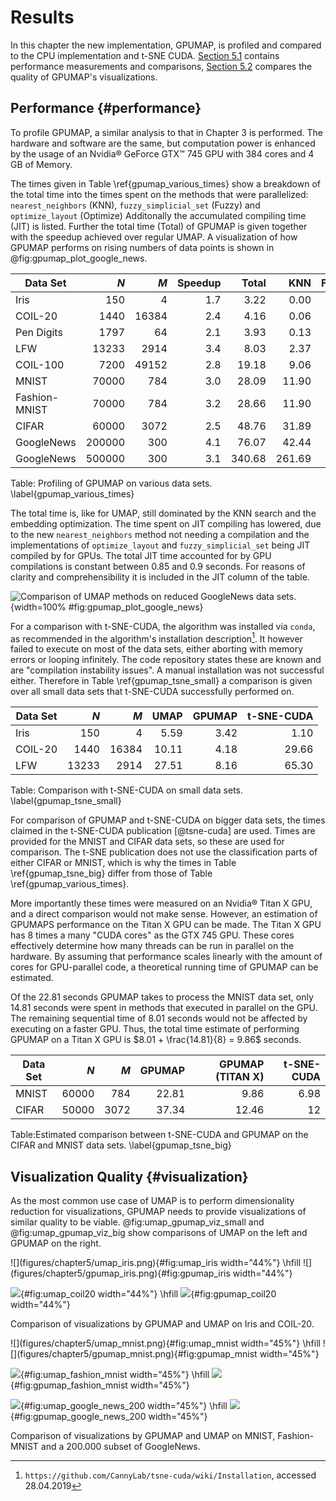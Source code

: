 # Results
<!--no iterpretation, just objective-->
In this chapter the new implementation, GPUMAP, is profiled and compared to the CPU implementation and t-SNE CUDA.
[Section 5.1](#performance) contains performance measurements and comparisons, [Section 5.2](#visualization_quality) compares the quality of GPUMAP's visualizations.

## Performance {#performance}
To profile GPUMAP, a similar analysis to that in Chapter 3 is performed.
The hardware and software are the same, but computation power is enhanced by the usage of an Nvidia® GeForce GTX™ 745 GPU with 384 cores and 4 GB of Memory.

The times given in Table \ref{gpumap_various_times} show a breakdown of the total time into the times spent on the methods that were parallelized: `nearest_neighbors` (KNN), `fuzzy_simplicial_set` (Fuzzy) and `optimize_layout` (Optimize)
Additonally the accumulated compiling time (JIT) is listed.
Further the total time (Total) of GPUMAP is given together with the speedup achieved over regular UMAP.
A visualization of how GPUMAP performs on rising numbers of data points is shown in @fig:gpumap_plot_google_news.

<!--regex to create table from .dat data file-->
<!--\n([^ \n]+) ([^\n ]+) ([^ \n]+) ([^ \n]+) ([^\n ]+) ([^ \n]+) ([^ \n]+) ([^ \n]+) [^\n]+ \n-->
<!--\n|\1|\2|\3|\5|\7|\6|\8|\4|\n-->
<!--remove last dot-->
<!--\.([0-9])([0-9])([0-9])\|-->
<!--\.([0-9])([0-9])([0-9])\|-->

|Data Set|$N$|$M$|Speedup|Total|KNN|Fuzzy|Optimize|JIT|
|----|--:|--:|---:|---:|---:|---:|---:|---:|
|Iris|150|4|1.7|3.22|0.00|0.90|1.12|2.89|
|COIL-20|1440|16384|2.4|4.16|0.06|0.98|1.52|2.91|
|Pen Digits|1797|64|2.1|3.93|0.13|1.04|1.65|2.90|
|LFW|13233|2914|3.4|8.03|2.37|0.92|2.79|2.89|
|COIL-100|7200|49152|2.8|19.18|9.06|0.91|3.29|2.94|
|MNIST|70000|784|3.0|28.09|11.90|1.10|8.43|2.87|
|Fashion-MNIST|70000|784|3.2|28.66|11.90|1.11|8.90|2.89|
|CIFAR|60000|3072|2.5|48.76|31.89|1.08|8.60|2.88|
|GoogleNews|200000|300|4.1|76.07|42.44|1.48|26.29|2.84|
|GoogleNews|500000|300|3.1|340.68|261.69|2.62|62.94|2.88|

Table: Profiling of GPUMAP on various data sets. \label{gpumap_various_times}

The total time is, like for UMAP, still dominated by the KNN search and the embedding optimization.
The time spent on JIT compiling has lowered, due to the new `nearest_neighbors` method not needing a compilation and the implementations of `optimize_layout` and `fuzzy_simplicial_set` being JIT compiled by for GPUs.
The total JIT time accounted for by GPU compilations is constant between 0.85 and 0.9 seconds.
For reasons of clarity and comprehensibility it is included in the JIT column of the table.

![Comparison of UMAP methods on reduced GoogleNews data sets.](figures/chapter5/plot_google_news.png){width=100% #fig:gpumap_plot_google_news}

For a comparison with t-SNE-CUDA, the algorithm was installed via `conda`, as recommended in the algorithm's installation description[^tsne-cuda-repo].
It however failed to execute on most of the data sets, either aborting with memory errors or looping infinitely.
The code repository states these are known and are "compilation instability issues".
A manual installation was not successful either.
Therefore in Table \ref{gpumap_tsne_small} a comparison is given over all small data sets that t-SNE-CUDA successfully performed on.

|Data Set|$N$|$M$|UMAP|GPUMAP|t-SNE-CUDA|
|--------|--:|--:|--:|--:|--:|
|Iris|150|4|5.59|3.42|1.10|
|COIL-20|1440|16384|10.11|4.18|29.66|
|LFW|13233|2914|27.51|8.16|65.30|

Table: Comparison with t-SNE-CUDA on small data sets. \label{gpumap_tsne_small}

For comparison of GPUMAP and t-SNE-CUDA on bigger data sets, the times claimed in the t-SNE-CUDA publication [@tsne-cuda] are used.
Times are provided for the MNIST and CIFAR data sets, so these are used for comparison.
The t-SNE publication does not use the classification parts of either CIFAR or MNIST, which is why the times in Table \ref{gpumap_tsne_big} differ from those of Table \ref{gpumap_various_times}.

More importantly these times were measured on an Nvidia® Titan X GPU, and a direct comparison would not make sense.
However, an estimation of GPUMAPS performance on the Titan X GPU can be made.
The Titan X GPU has 8 times a many "CUDA cores" as the GTX 745 GPU.
These cores effectively determine how many threads can be run in parallel on the hardware.
By assuming that performance scales linearly with the amount of cores for GPU-parallel code, a theoretical running time of GPUMAP can be estimated.

Of the 22.81 seconds GPUMAP takes to process the MNIST data set, only 14.81 seconds were spent in methods that executed in parallel on the GPU.
The remaining sequential time of 8.01 seconds would not be affected by executing on a faster GPU.
Thus, the total time estimate of performing GPUMAP on a Titan X GPU is $8.01 + \frac{14.81}{8} = 9.86$ seconds.
<!--cifar gpumap 37.34, 28,43, 8.91 + 3,55375 = 12,46-->

|Data Set|$N$|$M$|GPUMAP|GPUMAP (TITAN X)|t-SNE-CUDA|
|----|--:|--:|----:|----:|----:|
|MNIST|60000|784|22.81|9.86|6.98|
|CIFAR|50000|3072|37.34|12.46|12|

Table:Estimated comparison between t-SNE-CUDA and GPUMAP on the CIFAR and MNIST data sets. \label{gpumap_tsne_big}

## Visualization Quality {#visualization}
As the most common use case of UMAP is to perform dimensionality reduction for visualizations, GPUMAP needs to provide visualizations of similar quality to be viable.
@fig:umap_gpumap_viz_small and @fig:umap_gpumap_viz_big show comparisons of UMAP on the left and GPUMAP on the right.

<div id="fig:umap_gpumap_viz_small" class="subfigures">
![](figures/chapter5/umap_iris.png){#fig:umap_iris width="44%"}
\hfill
![](figures/chapter5/gpumap_iris.png){#fig:gpumap_iris width="44%"}

![](figures/chapter5/umap_coil20.png){#fig:umap_coil20 width="44%"}
\hfill
![](figures/chapter5/gpumap_coil20.png){#fig:gpumap_coil20 width="44%"}

Comparison of visualizations by GPUMAP and UMAP on Iris and COIL-20.
</div>

<div id="fig:umap_gpumap_viz_big" class="subfigures">
![](figures/chapter5/umap_mnist.png){#fig:umap_mnist width="45%"}
\hfill
![](figures/chapter5/gpumap_mnist.png){#fig:gpumap_mnist width="45%"}

![](figures/chapter5/umap_fashion_mnist.png){#fig:umap_fashion_mnist width="45%"}
\hfill
![](figures/chapter5/gpumap_fashion_mnist.png){#fig:gpumap_fashion_mnist width="45%"}

![](figures/chapter5/umap_google_news_200.png){#fig:umap_google_news_200 width="45%"}
\hfill
![](figures/chapter5/gpumap_google_news_200.png){#fig:gpumap_google_news_200 width="45%"}

Comparison of visualizations by GPUMAP and UMAP on MNIST, Fashion-MNIST and a 200.000 subset of GoogleNews.
</div>

<!--The scripts used to generate the data and plots can be found in the repository of this thesis [^repo_thesis].-->


[^specs_745]: `https://www.geforce.com/hardware/desktop-gpus/geforce-gtx-745-oem`, accessed 29.04.2019
[^specs_titan]: `https://www.geforce.com/hardware/desktop-gpus/geforce-gtx-titan-x`, accessed 29.04.2019
[^tsne-cuda-repo]:`https://github.com/CannyLab/tsne-cuda/wiki/Installation`, accessed 28.04.2019
[^quote_cifar]: "we can run on the full [CIFAR] set in under 12 seconds", stated in [@tsne-cuda], p. 5.
<!--[^tsne_issues]: `https://github.com/CannyLab/tsne-cuda/tree/efa209834879bba88814e74d7062539f4de07cc2`, accessed 29.04.2019-->
[^repo_thesis]: `https://github.com/p3732/master_thesis`, accessed 29.04.2019
